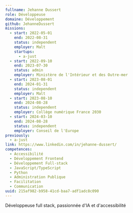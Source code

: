 ```yaml
---
fullname: Jehanne Dussert
role: Développeuse
domaine: Développement
github: JehanneDussert
missions:
  - start: 2022-05-01
    end: 2022-08-31
    status: independent
    employer: Malt
    startups:
      - a-just
  - start: 2022-09-10
    end: 2023-07-30
    status: admin
    employer: Ministère de l'Intérieur et des Outre-mer
  - start: 2023-08-01
    end: 2024-01-31
    status: independent
    employer: Malt
  - start: 2023-08-10
    end: 2024-08-28
    status: independent
    employer: Collège numérique France 2030
  - start: 2024-03-10
    end: 2024-08-28
    status: independent
    employer: Conseil de l'Europe
previously:
  - a-just
link: https://www.linkedin.com/in/jehanne-dussert/
competences:
  - Accessibilité
  - Développement Frontend
  - Développement Full-stack
  - JavaScript/TypeScript
  - Python
  - Administration Publique
  - Facilitation
  - Communication
uuid: 215af982-b958-41cd-baa7-adf1adc8c090
---
```

Développeuse full stack, passionnée d'IA et d'accessibilité
